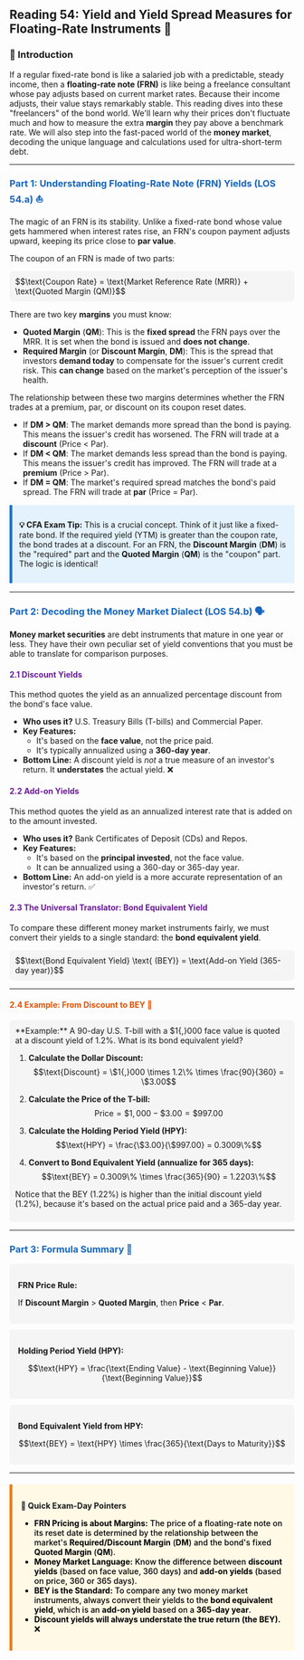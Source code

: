 ## Reading 54: Yield and Yield Spread Measures for Floating-Rate Instruments 🌊

### 🎯 Introduction

If a regular fixed-rate bond is like a salaried job with a predictable, steady income, then a **floating-rate note (FRN)** is like being a freelance consultant whose pay adjusts based on current market rates. Because their income adjusts, their value stays remarkably stable. This reading dives into these "freelancers" of the bond world. We'll learn why their prices don't fluctuate much and how to measure the extra **margin** they pay above a benchmark rate. We will also step into the fast-paced world of the **money market**, decoding the unique language and calculations used for ultra-short-term debt.

-----

### <span style="color: #1565C0;">Part 1: Understanding Floating-Rate Note (FRN) Yields (LOS 54.a) ⛵</span>

The magic of an FRN is its stability. Unlike a fixed-rate bond whose value gets hammered when interest rates rise, an FRN's coupon payment adjusts upward, keeping its price close to **par value**.

The coupon of an FRN is made of two parts:

<div style="background-color: #F5F5F5; padding: 10px; border-radius: 5px; margin: 10px 0;">
$$\text{Coupon Rate} = \text{Market Reference Rate (MRR)} + \text{Quoted Margin (QM)}$$
</div>

There are two key **margins** you must know:

* **Quoted Margin** (**QM**): This is the **fixed spread** the FRN pays over the MRR. It is set when the bond is issued and **does not change**.
* **Required Margin** (or **Discount Margin**, **DM**): This is the spread that investors **demand today** to compensate for the issuer's current credit risk. This **can change** based on the market's perception of the issuer's health.

The relationship between these two margins determines whether the FRN trades at a premium, par, or discount on its coupon reset dates.
* If **DM > QM**: The market demands more spread than the bond is paying. This means the issuer's credit has worsened. The FRN will trade at a **discount** (Price < Par).
* If **DM < QM**: The market demands less spread than the bond is paying. This means the issuer's credit has improved. The FRN will trade at a **premium** (Price > Par).
* If **DM = QM**: The market's required spread matches the bond's paid spread. The FRN will trade at **par** (Price = Par).

<div style="background-color: #E3F2FD; border-left: 5px solid #1976D2; padding: 12px; margin: 15px 0;">

**💡 CFA Exam Tip:** This is a crucial concept. Think of it just like a fixed-rate bond. If the required yield (YTM) is greater than the coupon rate, the bond trades at a discount. For an FRN, the **Discount Margin** (**DM**) is the "required" part and the **Quoted Margin** (**QM**) is the "coupon" part. The logic is identical!

</div>

-----

### <span style="color: #1565C0;">Part 2: Decoding the Money Market Dialect (LOS 54.b) 🗣️</span>

**Money market securities** are debt instruments that mature in one year or less. They have their own peculiar set of yield conventions that you must be able to translate for comparison purposes.

#### <span style="color: #6A1B9A;">2.1 Discount Yields</span>

This method quotes the yield as an annualized percentage discount from the bond's face value.

* **Who uses it?** U.S. Treasury Bills (T-bills) and Commercial Paper.
* **Key Features:**
  * It's based on the **face value**, not the price paid.
  * It's typically annualized using a **360-day year**.
* **Bottom Line:** A discount yield is *not* a true measure of an investor's return. It **understates** the actual yield. ❌

#### <span style="color: #6A1B9A;">2.2 Add-on Yields</span>

This method quotes the yield as an annualized interest rate that is added on to the amount invested.

* **Who uses it?** Bank Certificates of Deposit (CDs) and Repos.
* **Key Features:**
  * It's based on the **principal invested**, not the face value.
  * It can be annualized using a 360-day or 365-day year.
* **Bottom Line:** An add-on yield is a more accurate representation of an investor's return. ✅

#### <span style="color: #6A1B9A;">2.3 The Universal Translator: Bond Equivalent Yield</span>

To compare these different money market instruments fairly, we must convert their yields to a single standard: the **bond equivalent yield**.

<div style="background-color: #F5F5F5; padding: 10px; border-radius: 5px; margin: 10px 0;">
$$\text{Bond Equivalent Yield} \text{ (BEY)} = \text{Add-on Yield (365-day year)}$$
</div>

-----

#### <span style="color: #E65100;">2.4 Example: From Discount to BEY 🧮</span>

<div style="background-color: #F5F5F5; padding: 10px; border-radius: 5px; margin: 10px 0;">
**Example:**  
A 90-day U.S. T-bill with a $1{,}000 face value is quoted at a discount yield of 1.2%. What is its bond equivalent yield?

1. **Calculate the Dollar Discount:**  
   $$\text{Discount} = \$1{,}000 \times 1.2\% \times \frac{90}{360} = \$3.00$$

2. **Calculate the Price of the T-bill:**  
   $$\text{Price} = \$1{,}000 - \$3.00 = \$997.00$$

3. **Calculate the Holding Period Yield (HPY):**  
   $$\text{HPY} = \frac{\$3.00}{\$997.00} = 0.3009\%$$

4. **Convert to Bond Equivalent Yield (annualize for 365 days):**  
   $$\text{BEY} = 0.3009\% \times \frac{365}{90} = 1.2203\%$$

Notice that the BEY (1.22%) is higher than the initial discount yield (1.2%), because it's based on the actual price paid and a 365-day year.
</div>

-----

### <span style="color: #1565C0;">Part 3: Formula Summary 📐</span>

<div style="background-color: #F5F5F5; padding: 15px; border-radius: 5px; margin: 10px 0;">

**FRN Price Rule:**

If **Discount Margin** > **Quoted Margin**, then **Price** < **Par**.

</div>

<div style="background-color: #F5F5F5; padding: 15px; border-radius: 5px; margin: 10px 0;">

**Holding Period Yield (HPY):**

$$\text{HPY} = \frac{\text{Ending Value} - \text{Beginning Value}}{\text{Beginning Value}}$$

</div>

<div style="background-color: #F5F5F5; padding: 15px; border-radius: 5px; margin: 10px 0;">

**Bond Equivalent Yield from HPY:**

$$\text{BEY} = \text{HPY} \times \frac{365}{\text{Days to Maturity}}$$

</div>

-----

<div style="background-color: #FFF9E6; border-left: 5px solid #F57C00; padding: 15px; margin: 20px 0;">

**🎯 Quick Exam-Day Pointers**

<div style="color: #000000; font-weight: 500;">

- **FRN Pricing is about Margins:** The price of a floating-rate note on its reset date is determined by the relationship between the market's **Required/Discount Margin** (**DM**) and the bond's fixed **Quoted Margin** (**QM**).
- **Money Market Language:** Know the difference between **discount yields** (based on face value, 360 days) and **add-on yields** (based on price, 360 or 365 days).
- **BEY is the Standard:** To compare any two money market instruments, always convert their yields to the **bond equivalent yield**, which is an **add-on yield** based on a **365-day year**.
- **Discount yields will always understate the true return (the BEY).** ❌
</div>
</div>